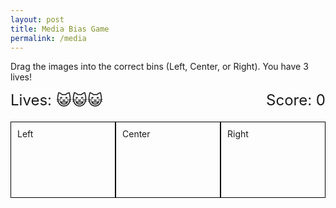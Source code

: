 ```yaml
---
layout: post
title: Media Bias Game
permalink: /media
---
```


<html lang="en">
<head>
    <meta charset="UTF-8">
    <meta name="viewport" content="width=device-width, initial-scale=1.0">
</head>
<body>
    <p>Drag the images into the correct bins (Left, Center, or Right). You have 3 lives!</p>
    <div id="info" style="display: flex; justify-content: space-between; margin-bottom: 20px;">
        <div id="lives" style="font-size: 24px;">Lives: 😺😺😺</div>
        <div id="score" style="font-size: 24px;">Score: 0</div>
    </div>
    <div id="bins" style="display: flex; justify-content: space-around; margin-bottom: 20px;">
        <div class="bin" data-bin="Left" style="width: 30%; padding: 10px; border: 1px solid black; min-height: 100px;">Left</div>
        <div class="bin" data-bin="Center" style="width: 30%; padding: 10px; border: 1px solid black; min-height: 100px;">Center</div>
        <div class="bin" data-bin="Right" style="width: 30%; padding: 10px; border: 1px solid black; min-height: 100px;">Right</div>
    </div>
    <div id="images" style="display: flex; flex-wrap: wrap; gap: 10px;">
        <script>
            const imageFiles = [
                { src: "atlanticL.png", company: "Atlantic", bin: "Left" },
                { src: "buzzfeedL.png", company: "Buzzfeed", bin: "Left" },
                { src: "cnnL.png", company: "CNN", bin: "Left" },
                { src: "epochR.png", company: "Epoch Times", bin: "Right" },
                { src: "forbesC.png", company: "Forbes", bin: "Center" },
                { src: "hillC.png", company: "The Hill", bin: "Center" },
                { src: "nbcL.png", company: "NBC", bin: "Left" },
                { src: "newsweekC.png", company: "Newsweek", bin: "Center" },
                { src: "nytL.png", company: "NY Times", bin: "Left" },
                { src: "voxL.png", company: "Vox", bin: "Left" },
                { src: "wtR.png", company: "Washington Times", bin: "Right" },
                { src: "bbcC.png", company: "BBC", bin: "Center" },
                { src: "callerR.png", company: "The Daily Caller", bin: "Right" },
                { src: "dailywireR.png", company: "Daily Wire", bin: "Right" },
                { src: "federalistR.png", company: "Federalist", bin: "Right" },
                { src: "foxR.png", company: "Fox News", bin: "Right" },
                { src: "marketwatchC.png", company: "MarketWatch", bin: "Center" },
                { src: "newsmaxR.png", company: "Newsmax", bin: "Right" },
                { src: "nprL.png", company: "NPR", bin: "Left" },
                { src: "reutersC.png", company: "Reuters", bin: "Center" },
                { src: "wsjC.png", company: "Wall Street Journal", bin: "Center" }
            ];

            imageFiles.forEach((file, index) => {
                document.write(`
                    <img src="assets/${file.src}" 
                         class="image" 
                         draggable="true" 
                         id="img-${index}" 
                         data-company="${file.company}" 
                         data-bin="${file.bin}" 
                         style="width: 80px; height: auto; border: 1px solid black; padding: 5px;">
                `);
            });
        </script>
    </div>
    <button id="submit" style="margin-top: 20px;">Submit</button>
    <script>
        const bins = document.querySelectorAll('.bin');
        const images = document.querySelectorAll('.image');
        const livesElement = document.getElementById('lives');
        const scoreElement = document.getElementById('score');
        let lives = 3;
        let score = 0;

        images.forEach(img => {
            img.addEventListener('dragstart', e => {
                e.dataTransfer.setData('image-id', e.target.id);
            });
        });

        bins.forEach(bin => {
            bin.addEventListener('dragover', e => e.preventDefault());
            bin.addEventListener('drop', e => {
                const imageId = e.dataTransfer.getData('image-id');
                const img = document.getElementById(imageId);

                if (img.dataset.bin === bin.dataset.bin) {
                    bin.appendChild(img);
                    score++;
                    scoreElement.innerText = `Score: ${score}`;
                } else {
                    lives--;
                    livesElement.innerText = `Lives: ${"😺".repeat(lives)}`;
                    if (lives === 0) {
                        alert(`Game over! Your final score: ${score}`);
                        location.reload();
                    }
                }
            });
        });

        document.getElementById('submit').addEventListener('click', () => {
            alert(`Your final score: ${score}`);
            location.reload();
        });
    </script>
</body>
</html>
